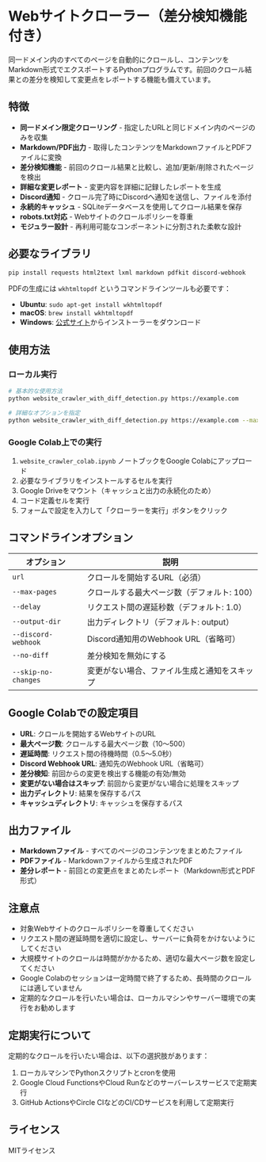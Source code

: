 # Webサイトクローラー（差分検知機能付き）

同一ドメイン内のすべてのページを自動的にクロールし、コンテンツをMarkdown形式でエクスポートするPythonプログラムです。前回のクロール結果との差分を検知して変更点をレポートする機能も備えています。

## 特徴

- **同一ドメイン限定クローリング** - 指定したURLと同じドメイン内のページのみを収集
- **Markdown/PDF出力** - 取得したコンテンツをMarkdownファイルとPDFファイルに変換
- **差分検知機能** - 前回のクロール結果と比較し、追加/更新/削除されたページを検出
- **詳細な変更レポート** - 変更内容を詳細に記録したレポートを生成
- **Discord通知** - クロール完了時にDiscordへ通知を送信し、ファイルを添付
- **永続的キャッシュ** - SQLiteデータベースを使用してクロール結果を保存
- **robots.txt対応** - Webサイトのクロールポリシーを尊重
- **モジュラー設計** - 再利用可能なコンポーネントに分割された柔軟な設計

## 必要なライブラリ

```bash
pip install requests html2text lxml markdown pdfkit discord-webhook
```

PDFの生成には `wkhtmltopdf` というコマンドラインツールも必要です：

- **Ubuntu**: `sudo apt-get install wkhtmltopdf`
- **macOS**: `brew install wkhtmltopdf`
- **Windows**: [公式サイト](https://wkhtmltopdf.org/downloads.html)からインストーラーをダウンロード

## 使用方法

### ローカル実行

```bash
# 基本的な使用方法
python website_crawler_with_diff_detection.py https://example.com

# 詳細なオプションを指定
python website_crawler_with_diff_detection.py https://example.com --max-pages 200 --delay 2.0 --output-dir ./site_content --discord-webhook https://discord.com/api/webhooks/your-webhook-url --skip-no-changes
```

### Google Colab上での実行

1. `website_crawler_colab.ipynb` ノートブックをGoogle Colabにアップロード
2. 必要なライブラリをインストールするセルを実行
3. Google Driveをマウント（キャッシュと出力の永続化のため）
4. コード定義セルを実行
5. フォームで設定を入力して「クローラーを実行」ボタンをクリック

## コマンドラインオプション

| オプション | 説明 |
|----------|------|
| `url` | クロールを開始するURL（必須） |
| `--max-pages` | クロールする最大ページ数（デフォルト: 100） |
| `--delay` | リクエスト間の遅延秒数（デフォルト: 1.0） |
| `--output-dir` | 出力ディレクトリ（デフォルト: output） |
| `--discord-webhook` | Discord通知用のWebhook URL（省略可） |
| `--no-diff` | 差分検知を無効にする |
| `--skip-no-changes` | 変更がない場合、ファイル生成と通知をスキップ |

## Google Colabでの設定項目

- **URL**: クロールを開始するWebサイトのURL
- **最大ページ数**: クロールする最大ページ数（10〜500）
- **遅延時間**: リクエスト間の待機時間（0.5〜5.0秒）
- **Discord Webhook URL**: 通知先のWebhook URL（省略可）
- **差分検知**: 前回からの変更を検出する機能の有効/無効
- **変更がない場合はスキップ**: 前回から変更がない場合に処理をスキップ
- **出力ディレクトリ**: 結果を保存するパス
- **キャッシュディレクトリ**: キャッシュを保存するパス

## 出力ファイル

- **Markdownファイル** - すべてのページのコンテンツをまとめたファイル
- **PDFファイル** - Markdownファイルから生成されたPDF
- **差分レポート** - 前回との変更点をまとめたレポート（Markdown形式とPDF形式）

## 注意点

- 対象Webサイトのクロールポリシーを尊重してください
- リクエスト間の遅延時間を適切に設定し、サーバーに負荷をかけないようにしてください
- 大規模サイトのクロールは時間がかかるため、適切な最大ページ数を設定してください
- Google Colabのセッションは一定時間で終了するため、長時間のクロールには適していません
- 定期的なクロールを行いたい場合は、ローカルマシンやサーバー環境での実行をお勧めします

## 定期実行について

定期的なクロールを行いたい場合は、以下の選択肢があります：

1. ローカルマシンでPythonスクリプトとcronを使用
2. Google Cloud FunctionsやCloud Runなどのサーバーレスサービスで定期実行
3. GitHub ActionsやCircle CIなどのCI/CDサービスを利用して定期実行

## ライセンス

MITライセンス